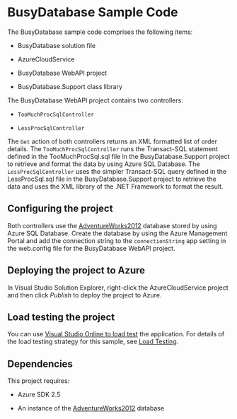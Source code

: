 # BusyDatabase Sample Code

The BusyDatabase sample code comprises the following items:

* BusyDatabase solution file

* AzureCloudService

* BusyDatabase WebAPI project

* BusyDatabase.Support class library

The BusyDatabase WebAPI project contains two controllers:

* `TooMuchProcSqlController`

* `LessProcSqlController`

The `Get` action of both controllers returns an XML formatted list of order details. The `TooMuchProcSqlController` runs the Transact-SQL statement defined in the TooMuchProcSql.sql file in the BusyDatabase.Support project to retrieve and format the data by using Azure SQL Database. The `LessProcSqlController` uses the simpler Transact-SQL query defined in the LessProcSql.sql file in the BusyDatabase.Support project to retrieve the data and uses the XML library of the .NET Framework to format the result.

## Configuring the project

Both controllers use the [AdventureWorks2012][AdventureWorks2012] database stored by using Azure SQL Database. Create the database by using the Azure Management Portal and add the connection string to the `connectionString` app setting in the web.config file for the BusyDatabase WebAPI project.

## Deploying the project to Azure

In Visual Studio Solution Explorer, right-click the AzureCloudService project and then click *Publish* to deploy the project to Azure.

## Load testing the project

You can use [Visual Studio Online to load test](http://www.visualstudio.com/en-us/get-started/load-test-your-app-vs.aspx) the application.
For details of the load testing strategy for this sample, see [Load Testing][Load Testing].

## Dependencies

This project requires:

* Azure SDK 2.5

* An instance of the [AdventureWorks2012] database

[AdventureWorks2012]: https://msftdbprodsamples.codeplex.com/releases/view/37304
[Load Testing]: docs/LoadTesting.md
